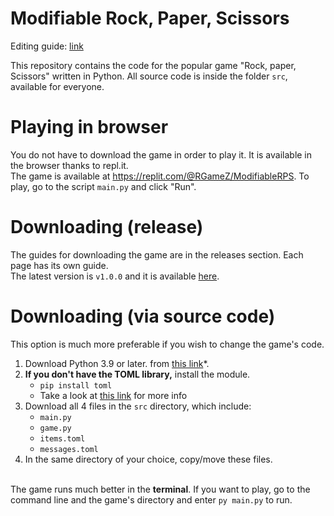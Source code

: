 # Modifiable Rock, Paper, Scissors
Editing guide: [link](editing_guides/editing_v1.0.0.md)

This repository contains the code for the popular game "Rock, paper, Scissors" written in Python.
All source code is inside the folder `src`, available for everyone.

# Playing in browser
You do not have to download the game in order to play it. It is available in the browser thanks to repl.it.<br>
The game is available at https://replit.com/@RGameZ/ModifiableRPS. To play, go to the script `main.py` and click "Run".

# Downloading (release)
The guides for downloading the game are in the releases section. Each page has its own guide.<br>
The latest version is `v1.0.0` and it is available [here](https://github.com/R1DF/Modifiable-RPS/releases/tag/v1.0.0).

# Downloading (via source code)
This option is much more preferable if you wish to change the game's code.
1. Download Python 3.9 or later. from [this link](https://www.python.org/downloads/)*.
2. **If you don't have the TOML library,** install the module.
    - `pip install toml`
    - Take a look at [this link](https://pypi.org/project/toml/) for more info
3. Download all 4 files in the `src` directory, which include:
    - `main.py` 
    - `game.py`
    - `items.toml`
    - `messages.toml`
4. In the same directory of your choice, copy/move these files.<br><br>

The game runs much better in the **terminal**. If you want to play, go to the command line and the game's directory and enter `py main.py` to run.<br>
